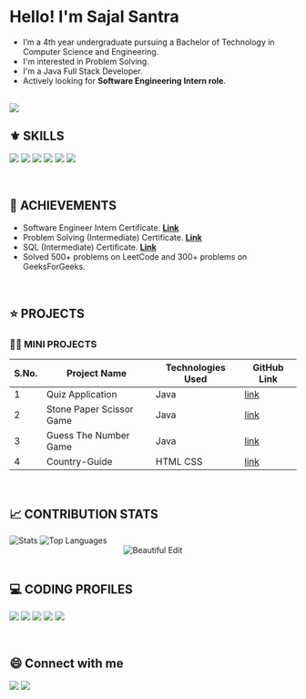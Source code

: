 <!--------------------------------------------------------------------------ABOUT-------------------------------------------------------------------------------->
<h1 align="left">Hello! I'm Sajal Santra </h1> 

- I’m  a 4th year undergraduate pursuing a Bachelor of Technology in Computer Science and Engineering.
- I'm interested in Problem Solving.
- I'm a Java Full Stack Developer.
- Actively looking for **Software Engineering Intern role**.

 
 <br>
<img src="https://komarev.com/ghpvc/?username=sajalsantra&color=blue" />

 <br>
 
 <!------------------------------------------------------------------------SKILLS------------------------------------------------------------------------------------>
## ⚜ SKILLS
<img src="https://img.shields.io/badge/Java-Expert-D00000.svg?style=plastic&logo=java&logoColor=white"></img>
<img src="https://img.shields.io/badge/SQL-Intermediate-4479A1.svg?style=plastic&logo=sql&logoColor=white"></img>
<img src="https://img.shields.io/badge/JDBC-Intermediate-FF5733.svg?style=plastic&logo=java&logoColor=white"></img>
<img src="https://img.shields.io/badge/JSP_&_Servlet-Intermediate-007396.svg?style=plastic&logo=java&logoColor=white"></img>
<img src="https://img.shields.io/badge/HTML_&_CSS-Intermediate-E34F26.svg?style=plastic&logoColor=white"></img>
<img src="https://img.shields.io/badge/C-Intermediate-A8B9CC.svg?style=plastic&logoColor=white"></img>

<br>

<!------------------------------------------------------------------------EXPERIENCE-------------------------------------------------------------------------------->


 
 <!------------------------------------------------------------------------ACHIEVEMENTS----------------------------------------------------------------------------->
 
## 🥇 ACHIEVEMENTS

- Software Engineer Intern Certificate. [**Link**](https://www.hackerrank.com/certificates/972fe92317d5)
- Problem Solving (Intermediate) Certificate. [**Link**](https://www.hackerrank.com/certificates/301b8e8e5f54)
- SQL (Intermediate) Certificate. [**Link**](https://www.hackerrank.com/certificates/e37f1bfc6bf9)
- Solved 500+ problems on LeetCode and 300+ problems on GeeksForGeeks.

 <br> 
 
 <!-------------------------------------------------------------------------PROJECTS-------------------------------------------------------------------------------->
 
## ⭐ PROJECTS

<!-- ### 👩‍💻 MAJOR PROJECTS -->


### 👩‍💻 MINI PROJECTS

|S.No.|Project Name|Technologies Used | GitHub Link |
|--------|----|----|----|
| 1| Quiz Application | Java | [link](https://github.com/sajalsantra/Quiz-Application)|
| 2| Stone Paper Scissor Game | Java | [link](https://github.com/sajalsantra/Stone-Paper-Scissor-Game)|
| 3| Guess The Number Game | Java | [link](https://github.com/sajalsantra/Guess-The-Number-Game)|
| 4| Country-Guide | HTML CSS | [link](https://github.com/sajalsantra/Country-Guide)|
 <br>
 
 <!----------------------------------------------------OPEN SOURCE CONTRIBUTIONS------------------------------------------------------------------------------->
 
<!-- ## 👩‍💻 OPEN SOURCE CONTRIBUTIONS -->


<!--------------------------------------------------------------CONTRIBUTION STATS ------------------------------------------------------------------------------>


## 📈 CONTRIBUTION STATS 


 <img alt="Stats" src="https://github-readme-stats.vercel.app/api?username=sajalsantra&show_icons=true&count_private=true&theme=react&hide_border=true&bg_color=0D1117" />
 <img alt="Top Languages" src="https://github-readme-stats.vercel.app/api/top-langs/?username=sajalsantra&langs_count=8&count_private=true&layout=compact&theme=react&hide_border=true&bg_color=0D1117" />
 <div align="center">
<img src="https://github-readme-streak-stats.herokuapp.com/?user=sajalsantra&theme=black-ice&hide_border=true&stroke=0000&background=060A0CD0" alt="Beautiful Edit"/>
</div>

 <br>


<!--------------------------------------------------------------------CODING PROFILES---------------------------------------------------------------------------->


## 💻 CODING PROFILES

<a href="https://leetcode.com/SajalSantra/"><img src="https://img.shields.io/badge/leetcode-D14836.svg?style=for-the-badge&logo=leetcode&logoColor=white"></img></a>
<a href="https://auth.geeksforgeeks.org/user/sajalsantra/"><img src="https://img.shields.io/badge/geeksforgeeks-0F9D58.svg?style=for-the-badge&logo=geeksforgeeks&logoColor=white"></img></a>
<a href="https://www.codechef.com/users/sajal114"><img src="https://img.shields.io/badge/codechef-5B4638.svg?style=for-the-badge&logo=codechef&logoColor=white"></img></a>
<a href="https://www.hackerrank.com/sajalsantra"><img src="https://img.shields.io/badge/hackerrank-2EC866.svg?style=for-the-badge&logo=hackerrank&logoColor=white"></img></a>
<a href="https://www.codingninjas.com/studio/profile/SajalSantra"><img src="https://img.shields.io/badge/codingninjas-4E92B5.svg?style=for-the-badge&logo=codingninjas&logoColor=white"></img></a>

<br>

<!--------------------------------------------------------------------------Social Handles----------------------------------------------------------------------->

## 😄 Connect with me 

<a href="https://www.linkedin.com/in/sajalsantra/"><img src="https://img.shields.io/badge/LinkedIn-0077B5?style=for-the-badge&logo=linkedin&logoColor=white"></img></a>  <a href="mailto:mr.sajal2552@gmail.com"><img src="https://img.shields.io/badge/GMAIL-D14836?style=for-the-badge&logo=gmail&logoColor=white"></img></a>
